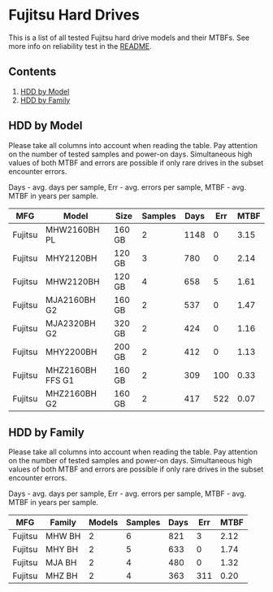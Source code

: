 Fujitsu Hard Drives
===================

This is a list of all tested Fujitsu hard drive models and their MTBFs. See more
info on reliability test in the [README](https://github.com/bsdhw/SMART).

Contents
--------

1. [ HDD by Model  ](#hdd-by-model)
2. [ HDD by Family ](#hdd-by-family)

HDD by Model
------------

Please take all columns into account when reading the table. Pay attention on the
number of tested samples and power-on days. Simultaneous high values of both MTBF
and errors are possible if only rare drives in the subset encounter errors.

Days - avg. days per sample,
Err  - avg. errors per sample,
MTBF - avg. MTBF in years per sample.

| MFG       | Model              | Size   | Samples | Days  | Err   | MTBF |
|-----------|--------------------|--------|---------|-------|-------|------|
| Fujitsu   | MHW2160BH PL       | 160 GB | 2       | 1148  | 0     | 3.15   |
| Fujitsu   | MHY2120BH          | 120 GB | 3       | 780   | 0     | 2.14   |
| Fujitsu   | MHW2120BH          | 120 GB | 4       | 658   | 5     | 1.61   |
| Fujitsu   | MJA2160BH G2       | 160 GB | 2       | 537   | 0     | 1.47   |
| Fujitsu   | MJA2320BH G2       | 320 GB | 2       | 424   | 0     | 1.16   |
| Fujitsu   | MHY2200BH          | 200 GB | 2       | 412   | 0     | 1.13   |
| Fujitsu   | MHZ2160BH FFS G1   | 160 GB | 2       | 309   | 100   | 0.33   |
| Fujitsu   | MHZ2160BH G2       | 160 GB | 2       | 417   | 522   | 0.07   |

HDD by Family
-------------

Please take all columns into account when reading the table. Pay attention on the
number of tested samples and power-on days. Simultaneous high values of both MTBF
and errors are possible if only rare drives in the subset encounter errors.

Days - avg. days per sample,
Err  - avg. errors per sample,
MTBF - avg. MTBF in years per sample.

| MFG       | Family                 | Models | Samples | Days  | Err   | MTBF |
|-----------|------------------------|--------|---------|-------|-------|------|
| Fujitsu   | MHW BH                 | 2      | 6       | 821   | 3     | 2.12   |
| Fujitsu   | MHY BH                 | 2      | 5       | 633   | 0     | 1.74   |
| Fujitsu   | MJA BH                 | 2      | 4       | 480   | 0     | 1.32   |
| Fujitsu   | MHZ BH                 | 2      | 4       | 363   | 311   | 0.20   |
